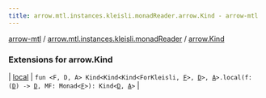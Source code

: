 ```yaml
---
title: arrow.mtl.instances.kleisli.monadReader.arrow.Kind - arrow-mtl
---
```


[arrow-mtl](../../index.html) / [arrow.mtl.instances.kleisli.monadReader](../index.html) / [arrow.Kind](./index.html)

### Extensions for arrow.Kind

| [local](local.html) | `fun <F, D, A> Kind<Kind<Kind<ForKleisli, `[`F`](local.html#F)`>, `[`D`](local.html#D)`>, `[`A`](local.html#A)`>.local(f: (`[`D`](local.html#D)`) -> `[`D`](local.html#D)`, MF: Monad<`[`F`](local.html#F)`>): Kind<`[`D`](local.html#D)`, `[`A`](local.html#A)`>` |

